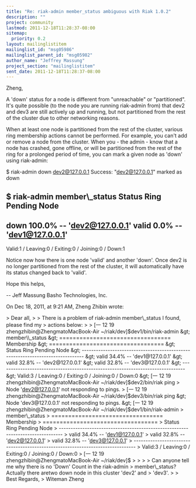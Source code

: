 ```yaml
---
title: "Re: riak-admin member_status ambiguous with Riak 1.0.2"
description: ""
project: community
lastmod: 2011-12-18T11:28:37-08:00
sitemap:
  priority: 0.2
layout: mailinglistitem
mailinglist_id: "msg05986"
mailinglist_parent_id: "msg05982"
author_name: "Jeffrey Massung"
project_section: "mailinglistitem"
sent_date: 2011-12-18T11:28:37-08:00
---
```



Zheng,

A 'down' status for a node is different from "unreachable" or "partitioned". 
It's quite possible (to the node you are running riak-admin from) that dev2 and 
dev3 are still actively up and running, but not partitioned from the rest of 
the cluster due to other networking reasons.

When at least one node is partitioned from the rest of the cluster, various 
ring membership actions cannot be performed. For example, you can't add or 
remove a node from the cluster. When you - the admin - know that a node has 
crashed, gone offline, or will be partitioned from the rest of the ring for a 
prolonged period of time, you can mark a given node as 'down' using riak-admin:

$ riak-admin down dev2@127.0.0.1
Success: "dev2@127.0.0.1" marked as down

$ riak-admin member\\_status
Status Ring Pending Node
--------------------------
down 100.0% -- 'dev2@127.0.0.1'
valid 0.0% -- 'dev1@127.0.0.1'
---------------------------
Valid:1 / Leaving:0 / Exiting:0 / Joining:0 / Down:1

Notice now how there is one node 'valid' and another 'down'. Once dev2 is no 
longer partitioned from the rest of the cluster, it will automatically have its 
status changed back to 'valid'.

Hope this helps,

--
Jeff Massung
Basho Technologies, Inc.

On Dec 18, 2011, at 9:21 AM, Zheng Zhibin wrote:

&gt; Dear all,
&gt; 
&gt; There is a problem of riak-admin member\\_status I found, please find my 
&gt; actions below:
&gt; 
&gt; [一 12 19 zhengzhibin@ZhengmatoMacBook-Air ~/riak/dev]$dev1/bin/riak-admin 
&gt; member\\_status
&gt; ================================= Membership 
&gt; ==================================
&gt; Status Ring Pending Node
&gt; -------------------------------------------------------------------------------
&gt; valid 34.4% -- 'dev1@127.0.0.1'
&gt; valid 32.8% -- 'dev2@127.0.0.1'
&gt; valid 32.8% -- 'dev3@127.0.0.1'
&gt; -------------------------------------------------------------------------------
&gt; Valid:3 / Leaving:0 / Exiting:0 / Joining:0 / Down:0
&gt; [一 12 19 zhengzhibin@ZhengmatoMacBook-Air ~/riak/dev]$dev2/bin/riak ping
&gt; Node 'dev2@127.0.0.1' not responding to pings.
&gt; [一 12 19 zhengzhibin@ZhengmatoMacBook-Air ~/riak/dev]$dev3/bin/riak ping
&gt; Node 'dev3@127.0.0.1' not responding to pings.
&gt; [一 12 19 zhengzhibin@ZhengmatoMacBook-Air ~/riak/dev]$dev1/bin/riak-admin 
&gt; member\\_status
&gt; ================================= Membership 
&gt; ==================================
&gt; Status Ring Pending Node
&gt; -------------------------------------------------------------------------------
&gt; valid 34.4% -- 'dev1@127.0.0.1'
&gt; valid 32.8% -- 'dev2@127.0.0.1'
&gt; valid 32.8% -- 'dev3@127.0.0.1'
&gt; -------------------------------------------------------------------------------
&gt; Valid:3 / Leaving:0 / Exiting:0 / Joining:0 / Down:0
&gt; [一 12 19 zhengzhibin@ZhengmatoMacBook-Air ~/riak/dev]$
&gt; 
&gt; 
&gt; 
&gt; Can anyone tell me why there is no 'Down' Count in the riak-admin 
&gt; member\\_status? Actually there aretwo down node in this cluster 'dev2' and 
&gt; 'dev3'.
&gt; 
&gt; Best Regards,
&gt; Witeman Zheng
